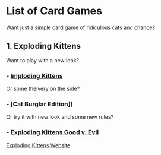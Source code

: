 # List of Card Games
Want just a simple card game of ridiculous cats and chance?
## 1. Exploding Kittens
Want to play with a new look?
### - [Imploding Kittens](https://www.explodingkittens.com/products/imploding-kittens-expansion-of-exploding-kittens)
Or some theivery on the side?
### - [Cat Burglar Edition](
Or try it with new look and some new rules?
### - [Exploding Kittens Good v. Evil](https://www.explodingkittens.com/products/good-vs-evil?nosto=categorypage-nosto-2-fallback-nosto-1) 



[Exploding Kittens Website](https://www.explodingkittens.com/collections/games?srsltid=AfmBOorqLJyRs35zwF7TkuZLZ98tVyzpyqbZzfB5M7IZn7iW5xzixvdp)
